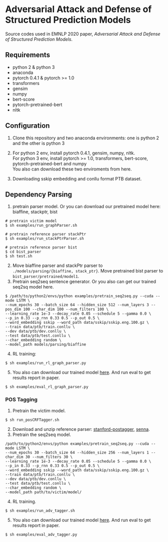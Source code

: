 # Adversarial Attack and Defense of Structured Prediction Models

Source codes used in EMNLP 2020 paper, *Adversarial Attack and Defense of Structured Prediction Models*.

## Requirements ##

- python 2 & python 3
- anaconda
- pytorch 0.4.1 & pytorch >= 1.0
- transformers
- gensim
- numpy
- bert-score
- pytorch-pretrained-bert
- nltk

## Configuration ##

1. Clone this repository and two anaconda environments: one is python 2 and the other is python 3

2. For python 2 env, install pytorch 0.4.1, gensim, numpy, nltk. <br>
   For python 3 env, install pytorch >= 1.0, transformers, bert-score, pytorch-pretrained-bert and numpy <br>
   You also can download these two enviroments from here. 

3. Downloading sskip embedding and conllu format PTB dataset.
## Dependency Parsing #
1. pretrain parser model. Or you can download our pretrained model here: biaffine, stackptr, bist
```shell script
# pretrain victim model
$ sh examples/run_graphParser.sh

# pretrain reference parser stackPtr
$ sh examples/run_stackPtrParser.sh

# pretrain reference parser bist
$ cd bist_parser
$ sh test.sh
```

2. Move biaffine parser and stackPtr parser to ```./models/parsing/{biaffine, stack_ptr}```. Move pretrained bist parser to ```bist_parser/pretrained/model1```.
3. Pretrain seq2seq sentence generator. Or you also can get our trained seq2sq model here.
```shell script
$ /path/to/python2/envs/python examples/pretrain_seq2seq.py --cuda --mode LSTM \
--num_epochs 30 --batch_size 64 --hidden_size 512 --num_layers 3 --pos_dim 100 --char_dim 100 --num_filters 100 \
--learning_rate 1e-3 --decay_rate 0.05 --schedule 5 --gamma 0.0 \
--p_in 0.33 --p_rnn 0.33 0.5 --p_out 0.5 \
--word_embedding sskip --word_path data/sskip/sskip.eng.100.gz \
--train data/ptb/train.conllu \
--dev data/ptb/dev.conllu \
--test data/ptb/test.conllu \
--char_embedding random \
--model_path models/parsing/biaffine
```
4. RL training:
```shell script
$ sh examples/run_rl_graph_parser.py
``` 
5. You also can download our trained model [here](https://drive.google.com/drive/folders/1GWSgZgNiCbDsZSQaiU_32AqCcGDIlNSo?usp=sharing). And run eval to get results report in paper.
```shell script
$ sh examples/eval_rl_graph_parser.py 
```

### POS Tagging
1. Pretrain the victim model.
```shell script
$ sh run_posCRFTagger.sh
```
2. Download and unzip reference parser: [stanford-postagger](http://nlp.stanford.edu/software/stanford-postagger-2015-04-20.zip), [senna](http://ronan.collobert.com/senna/senna-v3.0.tgz). 
3. Pretrain the seq2seq model.
```shell script
/path/to/python2/envs/python examples/pretrain_seq2seq.py --cuda --mode LSTM \
--num_epochs 30 --batch_size 64 --hidden_size 256 --num_layers 1 --char_dim 30 --num_filters 30 \
--learning_rate 1e-3 --decay_rate 0.05 --schedule 5 --gamma 0.0 \
--p_in 0.33 --p_rnn 0.33 0.5 --p_out 0.5 \
--word_embedding sskip --word_path data/sskip/sskip.eng.100.gz \
--train data/ptb/train.conllu \
--dev data/ptb/dev.conllu \
--test data/ptb/test.conllu \
--char_embedding random \
--model_path path/to/victim/model/
```
4. RL training.
```shell script
$ sh examples/run_adv_tagger.sh
```
5. You also can download our trained model [here](https://drive.google.com/drive/folders/1lCQjsAIjthcWRL2P3cL5dofwRnJAijdM?usp=sharing). And run eval to get results report in paper.
```shell script
$ sh examples/eval_adv_tagger.py 
```
